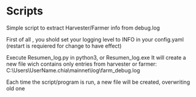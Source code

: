 # Scripts

Simple script to extract Harvester/Farmer info from debug.log

First of all , you shold set your logging level to INFO in your config.yaml (restart is requiered for change to have effect)

Execute Resumen_log.py in python3, or Resumen_log.exe
It will create a new file wich contains only entries from harvester or farmer:
C:\Users\UserName\.chia\mainnet\log\farm_debug.log

Each time the script/program is run, a new file will be created, overwriting old one
